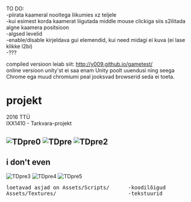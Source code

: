 TO DO:<br>
-piirata kaameral nooltega liikumies xz teljele<br>
-kui esimest korda kaamerat liigutada middle mouse clickiga siis s2ilitada algne kaamera positsioon <br>
-algsed levelid<br>
-enable/disable kirjeldava gui elemendid, kui need midagi ei kuva (ei lase klikke l2bi)<br>
-???<br>



compiled versioon leiab siit: http://y009.github.io/gametest/<br>
online versioon unity'st ei saa enam Unity poolt uuendusi ning seega Chrome ega muud chromiumi peal jooksvad browserid seda ei toeta. 

# projekt

2016 TTÜ<br>
IXX1410 - Tarkvara-projekt 

![TDpre0](https://i.imgur.com/ccULAfZ.gif)
![TDpre](http://i.imgur.com/ZqMOLMH.gif)
![TDpre2](http://i.imgur.com/ZRVZi43.gif)
---------------------
i don't even
---------------------
![TDpre3](http://i.imgur.com/a037j9v.png)
![TDpre4](http://i.imgur.com/ebdVB6n.png)
![TDpre5](http://i.imgur.com/L2wUPzp.png)
<pre>
loetavad asjad on Assets/Scripts/      -koodilõigud
Assets/Textures/                       -tekstuurid
</pre>

